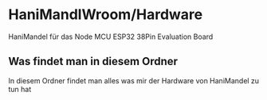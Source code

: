 # HaniMandlWroom/Hardware
HaniMandel für das Node MCU ESP32 38Pin Evaluation Board
## Was findet man in diesem Ordner
In diesem Ordner findet man alles was mir der Hardware von HaniMandel zu tun hat
